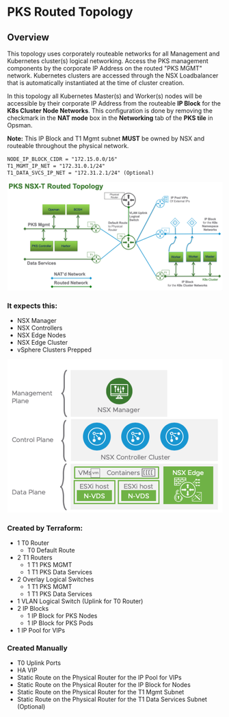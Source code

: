# PKS Routed Topology

## Overview

This topology uses corporately routeable networks for all Management and Kubernetes cluster(s) logical networking. Access the PKS management components by the corporate IP Address on the routed "PKS MGMT" network. Kubernetes clusters are accessed through the NSX Loadbalancer that is automatically instantiated at the time of cluster creation. 

In this topology all Kubernetes Master(s) and Worker(s) nodes will be accessible by their corporate IP Address from the routeable **IP Block** for the **K8s Cluster Node Networks**. This configuration is done by removing the checkmark in the **NAT mode** box in the **Networking** tab of the **PKS tile** in Opsman.

**Note:** This IP Block and T1 Mgmt subnet **MUST** be owned by NSX and routeable throughout the physical network.
```
NODE_IP_BLOCK_CIDR = "172.15.0.0/16"
T1_MGMT_IP_NET = "172.31.0.1/24"
T1_DATA_SVCS_IP_NET = "172.31.2.1/24" (Optional)
```

<img src="../images/routed-diagram.png">

### It expects this:
* NSX Manager
* NSX Controllers
* NSX Edge Nodes
* NSX Edge Cluster
* vSphere Clusters Prepped

<img src="../images/nsx-components.png">

### Created by Terraform:
* 1 T0 Router
    * T0 Default Route
* 2 T1 Routers
    * 1 T1 PKS MGMT
    * 1 T1 PKS Data Services
* 2 Overlay Logical Switches
    * 1 T1 PKS MGMT
    * 1 T1 PKS Data Services
* 1 VLAN Logical Switch (Uplink for T0 Router)
* 2 IP Blocks
    * 1 IP Block for PKS Nodes
    * 1 IP Block for PKS Pods
* 1 IP Pool for VIPs 

### Created Manually
* T0 Uplink Ports
* HA VIP
* Static Route on the Physical Router for the IP Pool for VIPs
* Static Route on the Physical Router for the IP Block for Nodes
* Static Route on the Physical Router for the T1 Mgmt Subnet
* Static Route on the Physical Router for the T1 Data Services Subnet (Optional)
